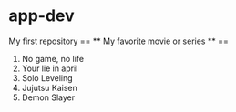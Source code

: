 # app-dev
My first repository
== ** My favorite movie or series ** ==
1. No game, no life
2. Your lie in april
3. Solo Leveling
4. Jujutsu Kaisen
5. Demon Slayer
